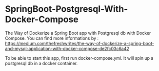 # SpringBoot-Postgresql-With-Docker-Compose
The Way of Dockerize a Spring Boot app with Postgresql db with Docker Compose.
You can find more informations by : https://medium.com/thefreshwrites/the-way-of-dockerize-a-spring-boot-and-mysql-application-with-docker-compose-de2fc03c6a42

To be able to start this app, first run docker-compose.yml. It will spin up a postgresql db in a docker container.